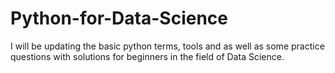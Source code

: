 # Python-for-Data-Science
I will be updating the basic python terms, tools and as well as some practice questions with solutions for beginners in the field of Data Science.
